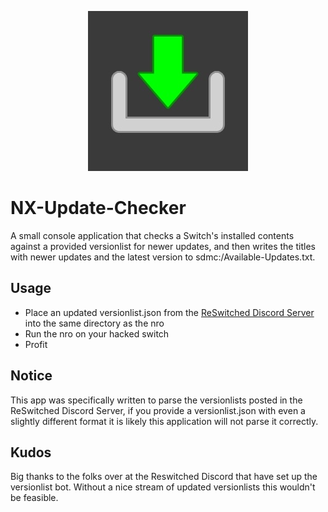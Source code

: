 <p align="center"><img src="https://github.com/16BitWonder/NX-Update-Checker/blob/master/icon.jpg"></p>

# NX-Update-Checker
A small console application that checks a Switch's installed contents against a provided versionlist for newer updates, and then writes the titles with newer updates and the latest version to sdmc:/Available-Updates.txt.

## Usage
- Place an updated versionlist.json from the [ReSwitched Discord Server](https://discord.gg/ZdqEhed) into the same directory as the nro
- Run the nro on your hacked switch
- Profit

## Notice
This app was specifically written to parse the versionlists posted in the ReSwitched Discord Server, if you provide a versionlist.json with even a slightly different format it is likely this application will not parse it correctly.

## Kudos
Big thanks to the folks over at the Reswitched Discord that have set up the versionlist bot.
Without a nice stream of updated versionlists this wouldn't be feasible.

